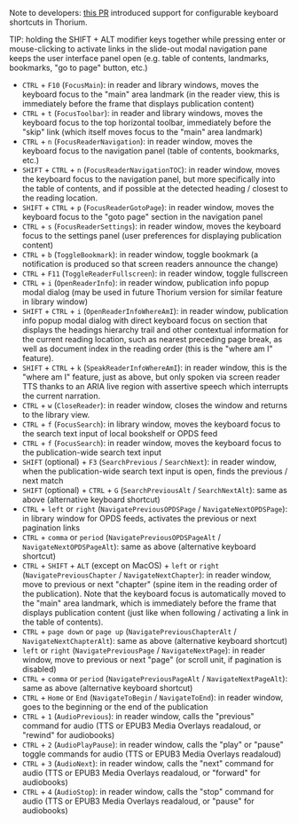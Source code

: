 Note to developers: [this PR](https://github.com/readium/readium-desktop/pull/958) introduced support for configurable keyboard shortcuts in Thorium.

TIP: holding the SHIFT + ALT modifier keys together while pressing enter or mouse-clicking to activate links in the slide-out modal navigation pane keeps the user interface panel open (e.g. table of contents, landmarks, bookmarks, "go to page" button, etc.)

* `CTRL` + `F10` (`FocusMain`): in reader and library windows, moves the keyboard focus to the "main" area landmark (in the reader view, this is immediately before the frame that displays publication content)
* `CTRL` + `t` (`FocusToolbar`): in reader and library windows, moves the keyboard focus to the top horizontal toolbar, immediately before the "skip" link (which itself moves focus to the "main" area landmark)
* `CTRL` + `n` (`FocusReaderNavigation`): in reader window, moves the keyboard focus to the navigation panel (table of contents, bookmarks, etc.)
* `SHIFT` + `CTRL` + `n` (`FocusReaderNavigationTOC`): in reader window, moves the keyboard focus to the navigation panel, but more specifically into the table of contents, and if possible at the detected heading  / closest to the reading location.
* `SHIFT` + `CTRL` + `p` (`FocusReaderGotoPage`): in reader window, moves the keyboard focus to the "goto page" section in the navigation panel
* `CTRL` + `s` (`FocusReaderSettings`): in reader window, moves the keyboard focus to the settings panel (user preferences for displaying publication content)
* `CTRL` + `b` (`ToggleBookmark`): in reader window, toggle bookmark (a notification is produced so that screen readers announce the change)
* `CTRL` + `F11` (`ToggleReaderFullscreen`): in reader window, toggle fullscreen
* `CTRL` + `i` (`OpenReaderInfo`): in reader window, publication info popup modal dialog (may be used in future Thorium version for similar feature in library window)
* `SHIFT` + `CTRL` + `i` (`OpenReaderInfoWhereAmI`): in reader window, publication info popup modal dialog with direct keyboard focus on section that displays the headings hierarchy trail and other contextual information for the current reading location, such as nearest preceding page break, as well as document index in the reading order (this is the "where am I" feature).
* `SHIFT` + `CTRL` + `k` (`SpeakReaderInfoWhereAmI`): in reader window, this is the "where am I" feature, just as above, but only spoken via screen reader TTS thanks to an ARIA live region with assertive speech which interrupts the current narration.
* `CTRL` + `w` (`CloseReader`): in reader window, closes the window and returns to the library view.
* `CTRL` + `f` (`FocusSearch`): in library window, moves the keyboard focus to the search text input of local bookshelf or OPDS feed
* `CTRL` + `f` (`FocusSearch`): in reader window, moves the keyboard focus to the publication-wide search text input
* `SHIFT` (optional) + `F3` (`SearchPrevious` / `SearchNext`): in reader window, when the publication-wide search text input is open, finds the previous / next match
* `SHIFT` (optional) + `CTRL` + `G` (`SearchPreviousAlt` / `SearchNextAlt`): same as above (alternative keyboard shortcut)
* `CTRL` + `left` or `right` (`NavigatePreviousOPDSPage` / `NavigateNextOPDSPage`): in library window for OPDS feeds, activates the previous or next pagination links
* `CTRL` + `comma` or `period` (`NavigatePreviousOPDSPageAlt` / `NavigateNextOPDSPageAlt`): same as above (alternative keyboard shortcut)
* `CTRL` + `SHIFT` + `ALT` (except on MacOS) + `left` or `right` (`NavigatePreviousChapter` / `NavigateNextChapter`): in reader window, move to previous or next "chapter" (spine item in the reading order of the publication). Note that the keyboard focus is automatically moved to the "main" area landmark, which is immediately before the frame that displays publication content (just like when following / activating a link in the table of contents).
* `CTRL` + `page down` or `page up` (`NavigatePreviousChapterAlt` / `NavigateNextChapterAlt`): same as above (alternative keyboard shortcut)
* `left` or `right` (`NavigatePreviousPage` / `NavigateNextPage`): in reader window, move to previous or next "page" (or scroll unit, if pagination is disabled)
* `CTRL` + `comma` or `period` (`NavigatePreviousPageAlt` / `NavigateNextPageAlt`): same as above (alternative keyboard shortcut)
* `CTRL` + `Home` or `End` (`NavigateToBegin` / `NavigateToEnd`): in reader window, goes to the beginning or the end of the publication
* `CTRL` + `1` (`AudioPrevious`): in reader window, calls the "previous" command for audio (TTS or EPUB3 Media Overlays readaloud, or "rewind" for audiobooks)
* `CTRL` + `2` (`AudioPlayPause`): in reader window, calls the "play" or "pause" toggle commands for audio (TTS or EPUB3 Media Overlays readaloud)
* `CTRL` + `3` (`AudioNext`): in reader window, calls the "next" command for audio (TTS or EPUB3 Media Overlays readaloud, or "forward" for audiobooks)
* `CTRL` + `4` (`AudioStop`): in reader window, calls the "stop" command for audio (TTS or EPUB3 Media Overlays readaloud, or "pause" for audiobooks)
